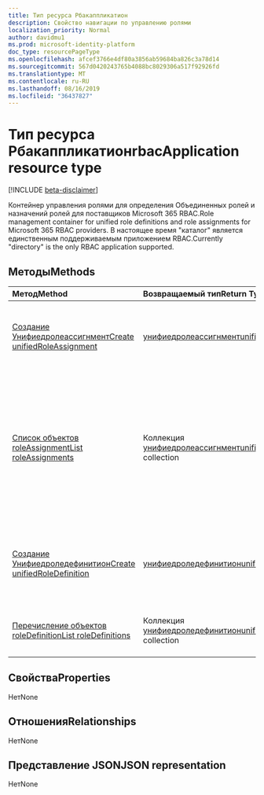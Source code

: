 ```yaml
---
title: Тип ресурса Рбакаппликатион
description: Свойство навигации по управлению ролями
localization_priority: Normal
author: davidmu1
ms.prod: microsoft-identity-platform
doc_type: resourcePageType
ms.openlocfilehash: afcef3766e4df80a3856ab59684ba826c3a78d14
ms.sourcegitcommit: 567d0420243765b4088bc8029306a517f92926fd
ms.translationtype: MT
ms.contentlocale: ru-RU
ms.lasthandoff: 08/16/2019
ms.locfileid: "36437827"
---
```

# <a name="rbacapplication-resource-type"></a><span data-ttu-id="badd6-103">Тип ресурса Рбакаппликатион</span><span class="sxs-lookup"><span data-stu-id="badd6-103">rbacApplication resource type</span></span>

[!INCLUDE [beta-disclaimer](../../includes/beta-disclaimer.md)]

<span data-ttu-id="badd6-104">Контейнер управления ролями для определения Объединенных ролей и назначений ролей для поставщиков Microsoft 365 RBAC.</span><span class="sxs-lookup"><span data-stu-id="badd6-104">Role management container for unified role definitions and role assignments for Microsoft 365 RBAC providers.</span></span> <span data-ttu-id="badd6-105">В настоящее время "каталог" является единственным поддерживаемым приложением RBAC.</span><span class="sxs-lookup"><span data-stu-id="badd6-105">Currently "directory" is the only RBAC application supported.</span></span>

## <a name="methods"></a><span data-ttu-id="badd6-106">Методы</span><span class="sxs-lookup"><span data-stu-id="badd6-106">Methods</span></span>

| <span data-ttu-id="badd6-107">Метод</span><span class="sxs-lookup"><span data-stu-id="badd6-107">Method</span></span>       | <span data-ttu-id="badd6-108">Возвращаемый тип</span><span class="sxs-lookup"><span data-stu-id="badd6-108">Return Type</span></span> | <span data-ttu-id="badd6-109">Описание</span><span class="sxs-lookup"><span data-stu-id="badd6-109">Description</span></span> |
|:-------------|:------------|:------------|
| [<span data-ttu-id="badd6-110">Создание Унифиедролеассигнмент</span><span class="sxs-lookup"><span data-stu-id="badd6-110">Create unifiedRoleAssignment</span></span>](../api/rbacapplication-post-roleassignments.md) | [<span data-ttu-id="badd6-111">унифиедролеассигнмент</span><span class="sxs-lookup"><span data-stu-id="badd6-111">unifiedRoleAssignment</span></span>](unifiedroleassignment.md) | <span data-ttu-id="badd6-112">Создание нового Унифиедролеассигнмент путем отправки в коллекцию roleAssignments.</span><span class="sxs-lookup"><span data-stu-id="badd6-112">Create a new unifiedRoleAssignment by posting to the roleAssignments collection.</span></span> |
| [<span data-ttu-id="badd6-113">Список объектов roleAssignment</span><span class="sxs-lookup"><span data-stu-id="badd6-113">List roleAssignments</span></span>](../api/rbacapplication-list-roleassignments.md) | <span data-ttu-id="badd6-114">Коллекция [унифиедролеассигнмент](unifiedroleassignment.md)</span><span class="sxs-lookup"><span data-stu-id="badd6-114">[unifiedRoleAssignment](unifiedroleassignment.md) collection</span></span> | <span data-ttu-id="badd6-115">Получение коллекции объектов Унифиедролеассигнмент.</span><span class="sxs-lookup"><span data-stu-id="badd6-115">Get a unifiedRoleAssignment object collection.</span></span> <span data-ttu-id="badd6-116">С помощью фильтрации на Унифиедроледефитионид или ПринЦипалид можно запрашивать только определенные экземпляры.</span><span class="sxs-lookup"><span data-stu-id="badd6-116">Only specific instances can be queried, by filtering on unifiedRoleDefitionId or principalId.</span></span> |
| [<span data-ttu-id="badd6-117">Создание Унифиедроледефинитион</span><span class="sxs-lookup"><span data-stu-id="badd6-117">Create unifiedRoleDefinition</span></span>](../api/rbacapplication-post-roledefinitions.md) | [<span data-ttu-id="badd6-118">унифиедроледефинитион</span><span class="sxs-lookup"><span data-stu-id="badd6-118">unifiedRoleDefinition</span></span>](unifiedroledefinition.md) | <span data-ttu-id="badd6-119">Создание нового Унифиедроледефинитион путем отправки в коллекцию перечисление roledefinition.</span><span class="sxs-lookup"><span data-stu-id="badd6-119">Create a new unifiedRoleDefinition by posting to the roleDefinitions collection.</span></span> |
| [<span data-ttu-id="badd6-120">Перечисление объектов roleDefinition</span><span class="sxs-lookup"><span data-stu-id="badd6-120">List roleDefinitions</span></span>](../api/rbacapplication-list-roledefinitions.md) | <span data-ttu-id="badd6-121">Коллекция [унифиедроледефинитион](unifiedroledefinition.md)</span><span class="sxs-lookup"><span data-stu-id="badd6-121">[unifiedRoleDefinition](unifiedroledefinition.md) collection</span></span> | <span data-ttu-id="badd6-122">Получение коллекции объектов Унифиедроледефинитион.</span><span class="sxs-lookup"><span data-stu-id="badd6-122">Get a unifiedRoleDefinition object collection.</span></span> |

## <a name="properties"></a><span data-ttu-id="badd6-123">Свойства</span><span class="sxs-lookup"><span data-stu-id="badd6-123">Properties</span></span>

<span data-ttu-id="badd6-124">Нет</span><span class="sxs-lookup"><span data-stu-id="badd6-124">None</span></span>

## <a name="relationships"></a><span data-ttu-id="badd6-125">Отношения</span><span class="sxs-lookup"><span data-stu-id="badd6-125">Relationships</span></span>

<span data-ttu-id="badd6-126">Нет</span><span class="sxs-lookup"><span data-stu-id="badd6-126">None</span></span>

## <a name="json-representation"></a><span data-ttu-id="badd6-127">Представление JSON</span><span class="sxs-lookup"><span data-stu-id="badd6-127">JSON representation</span></span>

<span data-ttu-id="badd6-128">Нет</span><span class="sxs-lookup"><span data-stu-id="badd6-128">None</span></span>

<!-- uuid: 16cd6b66-4b1a-43a1-adaf-3a886856ed98
2019-02-04 14:57:30 UTC -->
<!-- {
  "type": "#page.annotation",
  "description": "rbacApplication resource",
  "keywords": "",
  "section": "documentation",
  "tocPath": ""
}-->
